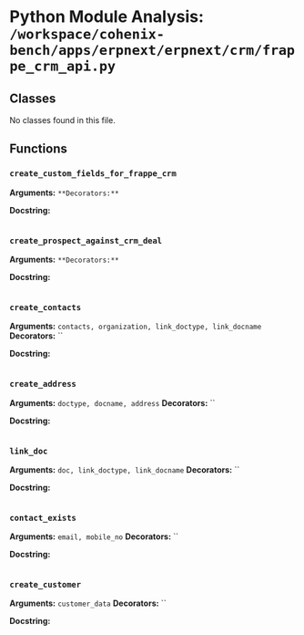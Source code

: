 # Python Module Analysis: `/workspace/cohenix-bench/apps/erpnext/erpnext/crm/frappe_crm_api.py`

## Classes

No classes found in this file.


## Functions

### `create_custom_fields_for_frappe_crm`
**Arguments:** ``
**Decorators:** ``

**Docstring:**
```

```
### `create_prospect_against_crm_deal`
**Arguments:** ``
**Decorators:** ``

**Docstring:**
```

```
### `create_contacts`
**Arguments:** `contacts, organization, link_doctype, link_docname`
**Decorators:** ``

**Docstring:**
```

```
### `create_address`
**Arguments:** `doctype, docname, address`
**Decorators:** ``

**Docstring:**
```

```
### `link_doc`
**Arguments:** `doc, link_doctype, link_docname`
**Decorators:** ``

**Docstring:**
```

```
### `contact_exists`
**Arguments:** `email, mobile_no`
**Decorators:** ``

**Docstring:**
```

```
### `create_customer`
**Arguments:** `customer_data`
**Decorators:** ``

**Docstring:**
```

```

